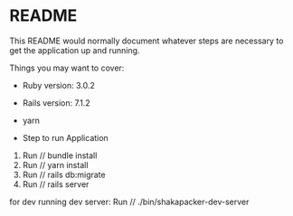 # README

This README would normally document whatever steps are necessary to get the
application up and running.

Things you may want to cover:

* Ruby version: 3.0.2

* Rails version: 7.1.2

* yarn 

* Step to run Application 
  
 1. Run // bundle install
 2. Run // yarn install
 3. Run // rails db:migrate
 4. Run // rails server

 for dev running dev server:
  Run // ./bin/shakapacker-dev-server
